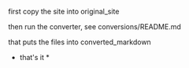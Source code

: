 first copy the site into original_site

then run the converter, see conversions/README.md

that puts the files into converted_markdown

* that's it *